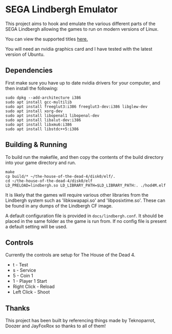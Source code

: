 # SEGA Lindbergh Emulator

This project aims to hook and emulate the various different parts of the SEGA Lindbergh allowing the games to run on modern versions of Linux.

You can view the supported titles [here.](docs/supported.md)

You will need an nvidia graphics card and I have tested with the latest version of Ubuntu.

## Dependencies

First make sure you have up to date nvidia drivers for your computer, and then install the following:

```
sudo dpkg --add-architecture i386 
sudo apt install gcc-multilib
sudo apt install freeglut3:i386 freeglut3-dev:i386 libglew-dev
sudo apt install xorg-dev
sudo apt install libopenal1 libopenal-dev
sudo apt install libalut-dev:i386
sudo apt install libxmu6:i386
sudo apt install libstdc++5:i386
```

## Building & Running

To build run the makefile, and then copy the contents of the build directory into your game directory and run.

```
make
cp build/* ~/the-house-of-the-dead-4/disk0/elf/.
cd ~/the-house-of-the-dead-4/disk0/elf
LD_PRELOAD=lindbergh.so LD_LIBRARY_PATH=$LD_LIBRARY_PATH:. ./hod4M.elf
```

It is likely that the games will require various other libraries from the Lindbergh system such as 'libkswapapi.so' and 'libposixtime.so'. These can be found in any dumps of the Lindbergh CF image.

A default configuration file is provided in `docs/lindbergh.conf`. It should be placed in the same folder as the game is run from. If no config file is present a default setting will be used.

## Controls

Currently the controls are setup for The House of the Dead 4.

- t           - Test
- s           - Service
- 5           - Coin 1
- 1           - Player 1 Start
- Right Click - Reload
- Left Click  - Shoot

## Thanks

This project has been built by referencing things made by Teknoparrot, Doozer and JayFoxRox so thanks to all of them!
